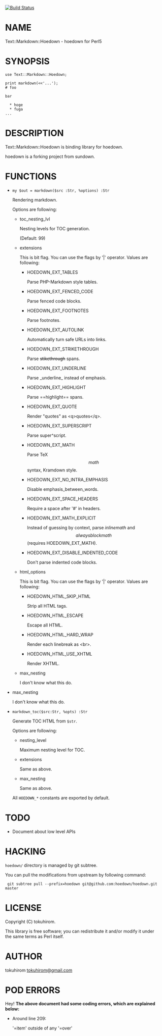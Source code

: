 [![Build Status](https://travis-ci.org/tokuhirom/Text-Markdown-Hoedown.svg?branch=master)](https://travis-ci.org/tokuhirom/Text-Markdown-Hoedown)
# NAME

Text::Markdown::Hoedown - hoedown for Perl5

# SYNOPSIS

    use Text::Markdown::Hoedown;

    print markdown(<<'...');
    # foo

    bar

      * hoge
      * fuga
    ...

# DESCRIPTION

Text::Markdown::Hoedown is binding library for hoedown.

hoedown is a forking project from sundown.

# FUNCTIONS

- ` my $out = markdown($src :Str, %options) :Str `

    Rendering markdown.

    Options are following:

    - toc\_nesting\_lvl

        Nesting levels for TOC generation.

        (Default: 99)

    - extensions

        This is bit flag.  You can use the flags by '|' operator.
        Values are following:

        - HOEDOWN\_EXT\_TABLES

            Parse PHP-Markdown style tables.

        - HOEDOWN\_EXT\_FENCED\_CODE

            Parse fenced code blocks.

        - HOEDOWN\_EXT\_FOOTNOTES

            Parse footnotes.

        - HOEDOWN\_EXT\_AUTOLINK

            Automatically turn safe URLs into links.

        - HOEDOWN\_EXT\_STRIKETHROUGH

            Parse ~~stikethrough~~ spans.

        - HOEDOWN\_EXT\_UNDERLINE

            Parse \_underline\_ instead of emphasis.

        - HOEDOWN\_EXT\_HIGHLIGHT

            Parse ==highlight== spans.

        - HOEDOWN\_EXT\_QUOTE

            Render "quotes" as &lt;q>quotes&lt;/q>.

        - HOEDOWN\_EXT\_SUPERSCRIPT

            Parse super^script.

        - HOEDOWN\_EXT\_MATH

            Parse TeX $$math$$ syntax, Kramdown style.

        - HOEDOWN\_EXT\_NO\_INTRA\_EMPHASIS

            Disable emphasis\_between\_words.

        - HOEDOWN\_EXT\_SPACE\_HEADERS

            Require a space after '#' in headers.

        - HOEDOWN\_EXT\_MATH\_EXPLICIT

            Instead of guessing by context, parse $inline math$ and $$always block math$$ (requires HOEDOWN\_EXT\_MATH).

        - HOEDOWN\_EXT\_DISABLE\_INDENTED\_CODE

            Don't parse indented code blocks.

    - html\_options

        This is bit flag.  You can use the flags by '|' operator.
        Values are following:

        - HOEDOWN\_HTML\_SKIP\_HTML

            Strip all HTML tags.

        - HOEDOWN\_HTML\_ESCAPE

            Escape all HTML.

        - HOEDOWN\_HTML\_HARD\_WRAP

            Render each linebreak as &lt;br>.

        - HOEDOWN\_HTML\_USE\_XHTML

            Render XHTML.

    - max\_nesting

        I don't know what this do.

- max\_nesting

    I don't know what this do.

- `markdown_toc($src:Str, %opts) :Str`

    Generate TOC HTML from `$str`.

    Options are following:

    - nesting\_level

        Maximum nesting level for TOC.

    - extensions

        Same as above.

    - max\_nesting

        Same as above.

    All `HOEDOWN_*` constants are exported by default.

# TODO

- Document about low level APIs

# HACKING

`hoedown/` directory is managed by git subtree.

You can pull the modifications from upstream by following command:

     git subtree pull --prefix=hoedown git@github.com:hoedown/hoedown.git master

# LICENSE

Copyright (C) tokuhirom.

This library is free software; you can redistribute it and/or modify
it under the same terms as Perl itself.

# AUTHOR

tokuhirom <tokuhirom@gmail.com>

# POD ERRORS

Hey! **The above document had some coding errors, which are explained below:**

- Around line 209:

    '=item' outside of any '=over'
